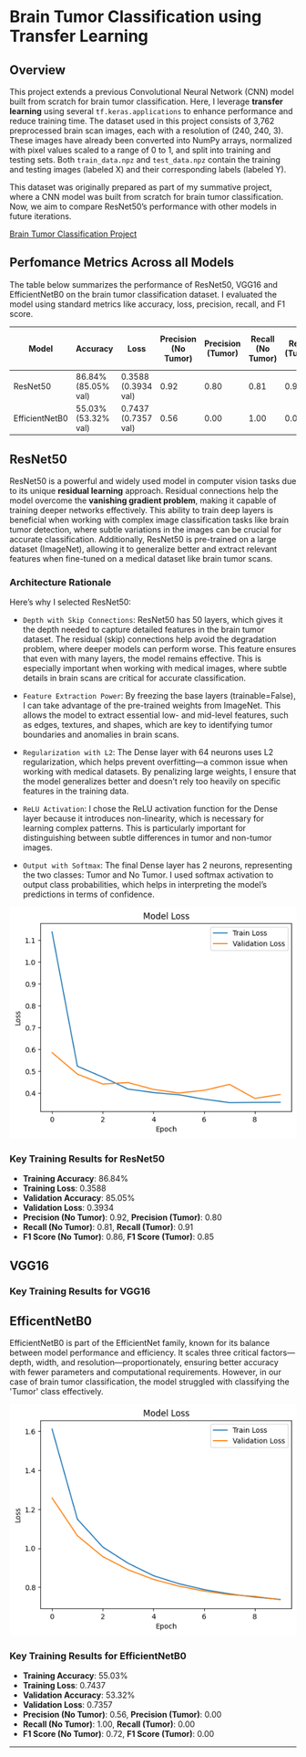 # Brain Tumor Classification using Transfer Learning

## Overview

This project extends a previous Convolutional Neural Network (CNN) model built from scratch for brain tumor classification. Here, I leverage **transfer learning** using several `tf.keras.applications` to enhance performance and reduce training time. The dataset used in this project consists of 3,762 preprocessed brain scan images, each with a resolution of (240, 240, 3). These images have already been converted into NumPy arrays, normalized with pixel values scaled to a range of 0 to 1, and split into training and testing sets. Both `train_data.npz` and `test_data.npz` contain the training and testing images (labeled X) and their corresponding labels (labeled Y).

This dataset was originally prepared as part of my summative project, where a CNN model was built from scratch for brain tumor classification. Now, we aim to compare ResNet50’s performance with other models in future iterations.

[Brain Tumor Classification Project](https://github.com/kayc0des/brain_tumor_model)

## Perfomance Metrics Across all Models

The table below summarizes the performance of ResNet50, VGG16 and EfficientNetB0 on the brain tumor classification dataset. I evaluated the model using standard metrics like accuracy, loss, precision, recall, and F1 score. 

| Model     | Accuracy | Loss  | Precision (No Tumor) | Precision (Tumor) | Recall (No Tumor) | Recall (Tumor) | F1 Score (No Tumor) | F1 Score (Tumor) |
|-----------|----------|-------|----------------------|-------------------|-------------------|----------------|---------------------|------------------|
| ResNet50  | 86.84% (85.05% val)  | 0.3588 (0.3934 val)| 0.92                 | 0.80              | 0.81              | 0.91           | 0.86                | 0.85             |
| EfficientNetB0 | 55.03% (53.32% val)   | 0.7437 (0.7357 val)| 0.56                 | 0.00              | 1.00              | 0.00           | 0.72                | 0.00             |


## ResNet50

ResNet50 is a powerful and widely used model in computer vision tasks due to its unique **residual learning** approach. Residual connections help the model overcome the **vanishing gradient problem**, making it capable of training deeper networks effectively. This ability to train deep layers is beneficial when working with complex image classification tasks like brain tumor detection, where subtle variations in the images can be crucial for accurate classification. Additionally, ResNet50 is pre-trained on a large dataset (ImageNet), allowing it to generalize better and extract relevant features when fine-tuned on a medical dataset like brain tumor scans.

### Architecture Rationale

Here’s why I selected ResNet50:

- `Depth with Skip Connections`: ResNet50 has 50 layers, which gives it the depth needed to capture detailed features in the brain tumor dataset. The residual (skip) connections help avoid the degradation problem, where deeper models can perform worse. This feature ensures that even with many layers, the model remains effective. This is especially important when working with medical images, where subtle details in brain scans are critical for accurate classification.

- `Feature Extraction Power`: By freezing the base layers (trainable=False), I can take advantage of the pre-trained weights from ImageNet. This allows the model to extract essential low- and mid-level features, such as edges, textures, and shapes, which are key to identifying tumor boundaries and anomalies in brain scans.

- `Regularization with L2`: The Dense layer with 64 neurons uses L2 regularization, which helps prevent overfitting—a common issue when working with medical datasets. By penalizing large weights, I ensure that the model generalizes better and doesn't rely too heavily on specific features in the training data.

- `ReLU Activation`: I chose the ReLU activation function for the Dense layer because it introduces non-linearity, which is necessary for learning complex patterns. This is particularly important for distinguishing between subtle differences in tumor and non-tumor images.

- `Output with Softmax`: The final Dense layer has 2 neurons, representing the two classes: Tumor and No Tumor. I used softmax activation to output class probabilities, which helps in interpreting the model’s predictions in terms of confidence.

![Training History](img/resnet50_history.png)

### Key Training Results for ResNet50

- **Training Accuracy**: 86.84%
- **Training Loss**: 0.3588
- **Validation Accuracy**: 85.05%
- **Validation Loss**: 0.3934
- **Precision (No Tumor)**: 0.92, **Precision (Tumor)**: 0.80
- **Recall (No Tumor)**: 0.81, **Recall (Tumor)**: 0.91
- **F1 Score (No Tumor)**: 0.86, **F1 Score (Tumor)**: 0.85

## VGG16

### Key Training Results for VGG16

## EfficentNetB0

EfficientNetB0 is part of the EfficientNet family, known for its balance between model performance and efficiency. It scales three critical factors—depth, width, and resolution—proportionately, ensuring better accuracy with fewer parameters and computational requirements. However, in our case of brain tumor classification, the model struggled with classifying the 'Tumor' class effectively.

![Training History](img/enet_model.png)

### Key Training Results for EfficientNetB0

- **Training Accuracy**: 55.03%
- **Training Loss**: 0.7437
- **Validation Accuracy**: 53.32%
- **Validation Loss**: 0.7357
- **Precision (No Tumor)**: 0.56, **Precision (Tumor)**: 0.00
- **Recall (No Tumor)**: 1.00, **Recall (Tumor)**: 0.00
- **F1 Score (No Tumor)**: 0.72, **F1 Score (Tumor)**: 0.00

---